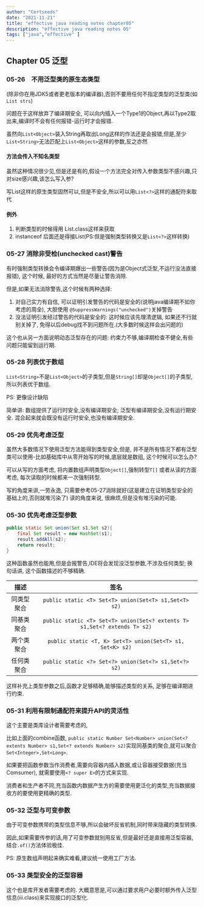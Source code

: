 ```yaml
---
author: "Certseeds"
date: "2021-11-21"
title: "effective java reading notes chapter05"
description: "effective java reading notes 05"
tags: ["java","effective" ]
---
```


## Chapter 05 泛型

### 05-26　不用泛型类的原生态类型

(除非你在用JDK5或者更老版本的编译器),否则不要用任何不指定类型的泛型类(如`List strs`)

问题在于这样放弃了编译期安全, 可以向内插入一个Type1的Object,再以Type2取出来,编译时不会有任何报错-运行时才会报错.

虽然向`List<Object>`装入String再取出Long这样的作法还是会报错,但是,至少`List<String>`无法匹配上`List<Object>`这样的参数,反之亦然

#### 方法会传入不知名类型

虽然这种情况很少见,但是还是有的,假设一个方法完全对传入参数类型不感兴趣,只对size感兴趣,该怎么写入参?

写List这样的原生类型固然可以,但是不安全,所以可以用`List<?>`这样的通配符来取代

#### 例外

1. 判断类型的时候得用 List.class这样来获取
2. instanceof 后面还是得接List(PS:但是强制类型转换又是`List<?>`这样转换)

### 05-27 消除非受检(unchecked cast)警告

有时强制类型转换会令编译期爆出一些警告(因为是Object式泛型,不运行没法直接报错), 这个时候, 最好的方式当然是尽量让警告消除.

但是,如果无法消除警告,这个时候有两种选择: 

1. 对自己实力有自信, 可以证明引发警告的代码是安全的(说明java编译期不如你考虑的周全), 大胆使用 `@SuppressWarnings("unchecked")`关掉警告
2. 没法证明引发经过警告的代码是安全的: 这时候应该先理清逻辑, 如果还不行就别关掉了, 免得以后debug找不到问题所在.(大多数时候这样会出问题的)

这个也从另一方面说明动态泛型存在的问题: 约束力不够,编译期检查不健全,有些问题只能留到运行期.

### 05-28 列表优于数组

`List<String>`不是`List<Object>`的子类型,但是`String[]`却是`Object[]`的子类型,所以列表优于数组.

PS: 更像设计缺陷

简单讲: 数组提供了运行时安全,没有编译期安全; 泛型有编译期安全,没有运行期安全. 混合起来就会既没有运行时安全,也没有编译期安全.

### 05-29 优先考虑泛型

虽然大多数情况下使用泛型方法能得到类型安全,但是, 并不是所有情况下都有泛型类可以使用-比如基础库中从零开始写的时候,底层就是数组, 这个时候可以怎么办?

可以从写的方面考虑, 将内置数组声明类型`Object[]`,强制转型`T[]`
或者从读的方面考虑, 每次读取的时候都来一次强制转型.

写的角度来讲,一劳永逸, 只需要参考05-27消除就好(这是建立在证明类型安全的基础上的,否则就堆污染了)
读的角度来说, 很麻烦,但是没有堆污染的可能.

### 05-30 优先考虑泛型参数

``` java
public static Set union(Set s1,Set s2){
    final Set result = new HashSet(s1);
    result.addAll(s2);
    return result;
}
```

这种函数虽然也能用,但是会报警告,IDE将会发现没泛型参数,不涉及任何类型; 换句话讲, 这个函数描述的不够精确.

|    描述    |                                   签名                                    |
| :--------: | :-----------------------------------------------------------------------: |
| 同类型聚合 |           `public static <T> Set<T> union(Set<T> s1,Set<T> s2)`           |
| 同基类聚合 | `public static <T> Set<T> union(Set<? extents T> s1,Set<? extends T> s2)` |
| 两个类聚合 |         `public static <T, K> Set<T> union(Set<T> s1, Set<K> s2)`         |
| 任何类聚合 |           `public static <?> Set<?> union(Set<?> s1,Set<?> s2)`           |

这样补充上类型参数之后,函数才足够精确,能够描述类型的关系, 足够在编译期进行约束.


### 05-31 利用有限制通配符来提升API的灵活性

这个主要是类库设计者需要考虑的,

比如上面的combine函数, `public static Number Set<Number> union(Set<? extents Number> s1,Set<? extends Number> s2)`实现同基类的聚合,就可以聚合`Set<Integer>,Set<Long>`.

如果要把函数参数当作消费者,需要向容器内插入数据,或让容器接受数据(充当Comsumer), 就需要使用`<? super E>`的方式来实现.

消费者和生产者不同,充当函数内数据产生方的需要使用更泛化的类型,充当数据接收方的要使用更精确的类型.

### 05-32 泛型与可变参数

由于可变参数携带的类型信息不够,所以会破坏反省机制,同时带来隐藏的类型转换.

因此,如果需要传参的话,用了可变参数就别用反省,但是最好还是直接用泛型容器,结合`.of()`方法体验极佳.

PS: 原生数组声明起来确实难看,建议统一使用工厂方法.

### 05-33 类型安全的泛型容器

这个也是库开发者需要考虑的. 大概意思是,可以通过要求用户必要时额外传入泛型信息(iii.class)来实现接口的泛型化.